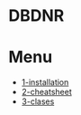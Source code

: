 # DBDNR

# Menu
- [1-installation](1-installation/README.md)
- [2-cheatsheet](2-cheatsheet/README.md)
- [3-clases](3-clases/README.md)